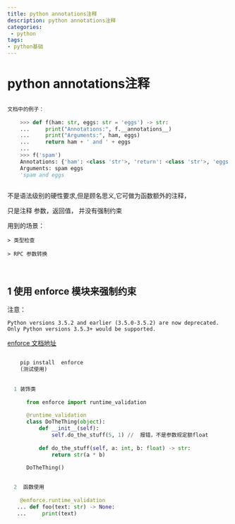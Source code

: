 ```yaml
---
title: python annotations注释
description: python annotations注释
categories:
 - python
tags:
- python基础
---
```



# python annotations注释


```python

文档中的例子：
    
    >>> def f(ham: str, eggs: str = 'eggs') -> str:
    ...     print("Annotations:", f.__annotations__)
    ...     print("Arguments:", ham, eggs)
    ...     return ham + ' and ' + eggs
    ...
    >>> f('spam')
    Annotations: {'ham': <class 'str'>, 'return': <class 'str'>, 'eggs': <class 'str'>}
    Arguments: spam eggs
    'spam and eggs
    
```

不是语法级别的硬性要求,但是顾名思义,它可做为函数额外的注释，

只是注释 参数，返回值， 并没有强制约束 


用到的场景：
    
    > 类型检查
      
    > RPC 参数转换


<br>

## 1 使用 enforce 模块来强制约束


注意：

    Python versions 3.5.2 and earlier (3.5.0-3.5.2) are now deprecated. 
    Only Python versions 3.5.3+ would be supported. 
 
 
 [enforce 文档地址](https://github.com/RussBaz/enforce)   
    
```python

    pip install  enforce
    (测试使用)
  
  
  1 装饰类
  
      from enforce import runtime_validation
      
      @runtime_validation
      class DoTheThing(object):
          def __init__(self):
              self.do_the_stuff(5, 1) //  报错，不是参数规定额float
      
          def do_the_stuff(self, a: int, b: float) -> str:
              return str(a * b)
      
      DoTheThing()

  
  2  函数使用
   
    @enforce.runtime_validation
   ... def foo(text: str) -> None:
   ...     print(text)


```


